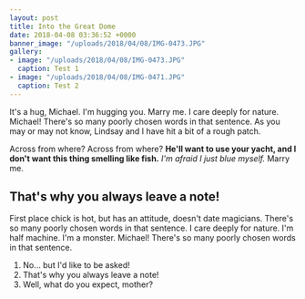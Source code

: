 ```yaml
---
layout: post
title: Into the Great Dome
date: 2018-04-08 03:36:52 +0000
banner_image: "/uploads/2018/04/08/IMG-0473.JPG"
gallery:
- image: "/uploads/2018/04/08/IMG-0473.JPG"
  caption: Test 1
- image: "/uploads/2018/04/08/IMG-0471.JPG"
  caption: Test 2
---
```

It's a hug, Michael. I'm hugging you. Marry me. I care deeply for nature. Michael! There's so many poorly chosen words in that sentence. As you may or may not know, Lindsay and I have hit a bit of a rough patch.

Across from where? Across from where? **He'll want to use your yacht, and I don't want this thing smelling like fish.** _I'm afraid I just blue myself._ Marry me.

## That's why you always leave a note!

First place chick is hot, but has an attitude, doesn't date magicians. There's so many poorly chosen words in that sentence. I care deeply for nature. I'm half machine. I'm a monster. Michael! There's so many poorly chosen words in that sentence.

1. No… but I'd like to be asked!
2. That's why you always leave a note!
3. Well, what do you expect, mother?